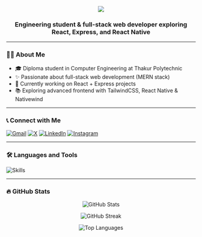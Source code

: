 
<!--p align="right">
 <img src="https://visitor-badge.laobi.icu/badge?page_id=aaryanparkar.aaryanparkar&color=blue&title=Visitors" alt="Visitor badge"/>
</p!-->

<p align="center">
  <img src="https://readme-typing-svg.herokuapp.com?font=Doto&weight=700&size=38&duration=2550&pause=1000&color=blue&center=true&vCenter=true&width=600&lines=Hello!;नमस्कार;नमस्ते;I'm+Aaryan+Parkar;Welcome+to+my+GitHub" />
</p>

<h3 align="center">Engineering student & full-stack web developer exploring React, Express, and React Native</h3>

---

### 👩‍💻 About Me

- 🎓 Diploma student in Computer Engineering at Thakur Polytechnic  
- ✨ Passionate about full-stack web development (MERN stack)  
- 📝 Currently working on React + Express projects  
- 📚 Exploring advanced frontend with TailwindCSS, React Native & Nativewind 

---

### 📞 Connect with Me

[![Gmail](https://img.shields.io/badge/Gmail-D14836?style=for-the-badge&logo=gmail&logoColor=white)](https://mail.google.com/mail/?view=cm&to=aaryanparkar9@gmail.com)
[![X](https://img.shields.io/badge/X-000000?style=for-the-badge&logo=x&logoColor=white)](https://x.com/AaryaNParkar9)
[![LinkedIn](https://img.shields.io/badge/LinkedIn-0077B5?style=for-the-badge&logo=linkedin&logoColor=white)](https://www.linkedin.com/in/aaryan-parkar-577a88271/)
[![Instagram](https://img.shields.io/badge/Instagram-E4405F?style=for-the-badge&logo=instagram&logoColor=white)](https://www.instagram.com/p_aaryan09/)

---

### 🛠 Languages and Tools

![Skills](https://skillicons.dev/icons?i=html,css,js,react,nodejs,express,mongodb,mysql,java,python,c,cpp,figma,androidstudio,reactnative)

---

### 🔥 GitHub Stats

<p align="center">
  <img src="https://github-readme-stats.vercel.app/api?username=aaryanparkar&theme=tokyonight&hide_border=false&include_all_commits=true&count_private=true" alt="GitHub Stats" />
</p>
<p align="center">
  <img src="https://nirzak-streak-stats.vercel.app/?user=aaryanparkar&theme=tokyonight&hide_border=false" alt="GitHub Streak" />
</p>
<p align="center">
  <img src="https://github-readme-stats.vercel.app/api/top-langs/?username=aaryanparkar&theme=tokyonight&hide_border=false&include_all_commits=true&count_private=true&layout=compact" alt="Top Languages" />
</p>



